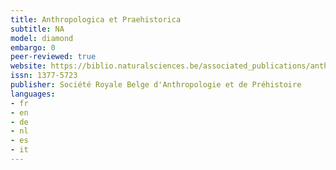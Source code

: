 ```yaml
---
title: Anthropologica et Praehistorica
subtitle: NA
model: diamond
embargo: 0
peer-reviewed: true
website: https://biblio.naturalsciences.be/associated_publications/anthropologica-prehistorica#b_start=0
issn: 1377-5723
publisher: Société Royale Belge d'Anthropologie et de Préhistoire
languages:
- fr
- en
- de
- nl
- es
- it
---
```

